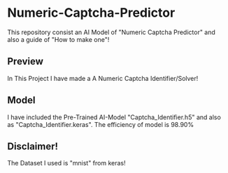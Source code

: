 # Numeric-Captcha-Predictor
This repository consist an AI Model of "Numeric Captcha Predictor" and also a guide of "How to make one"!
## Preview
In This Project I have made a A Numeric Captcha Identifier/Solver!
## Model
I have included the Pre-Trained AI-Model "Captcha_Identifier.h5" and also as "Captcha_Identifier.keras". The efficiency of model is 98.90%
## Disclaimer!
The Dataset I used is "mnist" from keras!
